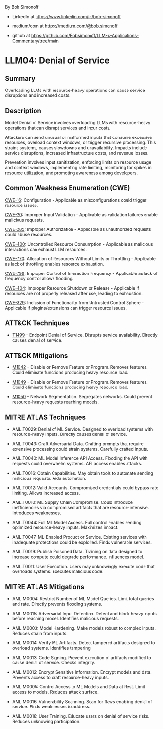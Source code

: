 By Bob Simonoff

- LinkedIn at https://www.linkedin.com/in/bob-simonoff

- medium/com at https://medium.com/@bob.simonoff

- github at https://github.com/Bobsimonoff/LLM-4-Applications-Commentary/tree/main


# LLM04: Denial of Service

## Summary

Overloading LLMs with resource-heavy operations can cause service disruptions and increased costs.

## Description

Model Denial of Service involves overloading LLMs with resource-heavy operations that can disrupt services and incur costs. 

Attackers can send unusual or malformed inputs that consume excessive resources, overload context windows, or trigger recursive processing. This strains systems, causes slowdowns and unavailability. Impacts include service disruptions, increased infrastructure costs, and revenue losses.

Prevention involves input sanitization, enforcing limits on resource usage and context windows, implementing rate limiting, monitoring for spikes in resource utilization, and promoting awareness among developers.


## Common Weakness Enumeration (CWE)

[CWE-16](https://cwe.mitre.org/data/definitions/16.html): Configuration - Applicable as misconfigurations could trigger resource issues.

[CWE-20](https://cwe.mitre.org/data/definitions/20.html): Improper Input Validation - Applicable as validation failures enable malicious requests.  

[CWE-285](https://cwe.mitre.org/data/definitions/285.html): Improper Authorization - Applicable as unauthorized requests could abuse resources.

[CWE-400](https://cwe.mitre.org/data/definitions/400.html): Uncontrolled Resource Consumption - Applicable as malicious interactions can exhaust LLM resources.  

[CWE-770](https://cwe.mitre.org/data/definitions/770.html): Allocation of Resources Without Limits or Throttling - Applicable as lack of throttling enables resource exhaustion.

[CWE-799](https://cwe.mitre.org/data/definitions/799.html): Improper Control of Interaction Frequency - Applicable as lack of frequency control allows flooding.

[CWE-404](https://cwe.mitre.org/data/definitions/404.html): Improper Resource Shutdown or Release - Applicable if resources are not properly released after use, leading to exhaustion.

[CWE-829](https://cwe.mitre.org/data/definitions/829.html): Inclusion of Functionality from Untrusted Control Sphere - Applicable if plugins/extensions can trigger resource issues.

## ATT&CK Techniques 

- [T1499](https://attack.mitre.org/techniques/T1499/) - Endpoint Denial of Service. Disrupts service availability. Directly causes denial of service.

## ATT&CK Mitigations

- [M1042](https://attack.mitre.org/mitigations/M1042/) - Disable or Remove Feature or Program. Removes features. Could eliminate functions producing heavy resource load.

- [M1049](https://attack.mitre.org/mitigations/M1049/) - Disable or Remove Feature or Program. Removes features. Could eliminate functions producing heavy resource load. 

- [M1050](https://attack.mitre.org/mitigations/M1050/) - Network Segmentation. Segregates networks. Could prevent resource-heavy requests reaching models.


## MITRE ATLAS Techniques

- AML.T0029: Denial of ML Service. Designed to overload systems with resource-heavy inputs. Directly causes denial of service.

- AML.T0043: Craft Adversarial Data. Crafting prompts that require extensive processing could strain systems. Carefully crafted inputs.

- AML.T0040: ML Model Inference API Access. Flooding the API with requests could overwhelm systems. API access enables attacks. 

- AML.T0016: Obtain Capabilities. May obtain tools to automate sending malicious requests. Aids automation.

- AML.T0012: Valid Accounts. Compromised credentials could bypass rate limiting. Allows increased access.

- AML.T0010: ML Supply Chain Compromise. Could introduce inefficiencies via compromised artifacts that are resource-intensive. Introduces weaknesses. 

- AML.T0044: Full ML Model Access. Full control enables sending optimized resource-heavy inputs. Maximizes impact.

- AML.T0047: ML-Enabled Product or Service. Existing services with inadequate protections could be exploited. Finds vulnerable services.

- AML.T0019: Publish Poisoned Data. Training on data designed to increase compute could degrade performance. Influences model.

- AML.T0011: User Execution. Users may unknowingly execute code that overloads systems. Executes malicious code.


## MITRE ATLAS Mitigations

- AML.M0004: Restrict Number of ML Model Queries. Limit total queries and rate. Directly prevents flooding systems. 

- AML.M0015: Adversarial Input Detection. Detect and block heavy inputs before reaching model. Identifies malicious requests.

- AML.M0003: Model Hardening. Make models robust to complex inputs. Reduces strain from inputs.

- AML.M0014: Verify ML Artifacts. Detect tampered artifacts designed to overload systems. Identifies tampering.

- AML.M0013: Code Signing. Prevent execution of artifacts modified to cause denial of service. Checks integrity.

- AML.M0012: Encrypt Sensitive Information. Encrypt models and data. Prevents access to craft resource-heavy inputs.  

- AML.M0005: Control Access to ML Models and Data at Rest. Limit access to models. Reduces attack surface.

- AML.M0016: Vulnerability Scanning. Scan for flaws enabling denial of service. Finds weaknesses to address. 

- AML.M0018: User Training. Educate users on denial of service risks. Reduces unknowing participation. 


